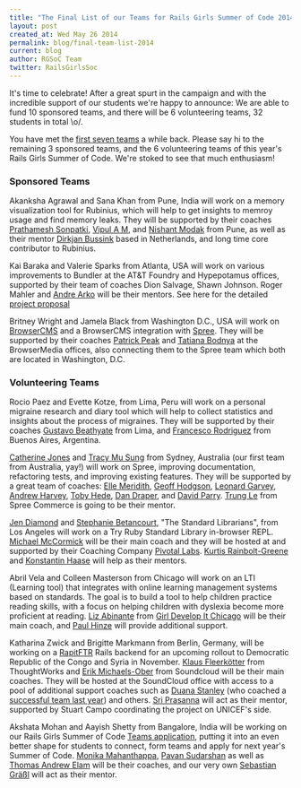 ```yaml
---
title: "The Final List of our Teams for Rails Girls Summer of Code 2014"
layout: post
created_at: Wed May 26 2014
permalink: blog/final-team-list-2014
current: blog
author: RGSoC Team
twitter: RailsGirlsSoc
---
```


It's time to celebrate! After a great spurt in the campaign and with the
incredible support of our students we're happy to announce: We are able to fund
10 sponsored teams, and there will be 6 volunteering teams, 32 students in
total \o/.

You have met the
[first seven teams](http://railsgirlssummerofcode.org/blog/2014-05-07-meet-the-first-seven-teams-rgsoc-2014)
a while back. Please say hi to the remaining 3 sponsored teams, and the 6
volunteering teams of this year's Rails Girls Summer of Code. We're stoked to
see that much enthusiasm!

### Sponsored Teams

Akanksha Agrawal and Sana Khan from Pune, India will work on a memory
visualization tool for Rubinius, which will help to get insights to memroy
usage and find memory leaks. They will be supported by their coaches
[Prathamesh Sonpatki](http://github.com/prathamesh-sonpatki),
[Vipul A M](http://github.com/vipulnsward), and
[Nishant Modak](http://github.com/nishantmodak) from Pune,
as well as their mentor [Dirkjan Bussink](http://github.com/dbussink)
based in Netherlands, and long time core contributor to Rubinius.

Kai Baraka and Valerie Sparks from Atlanta, USA will work on various
improvements to Bundler at the AT&T Foundry and Hypepotamus offices, supported
by their team of coaches Dion Salvage, Shawn Johnson. Roger Mahler and [Andre
Arko]() will be their mentors. See here for the detailed
[project proposal](https://github.com/rails-girls-summer-of-code/projects/issues/11)

Britney Wright and Jamela Black from Washington D.C., USA will work on
[BrowserCMS](https://github.com/browsermedia/browsercms) and a BrowserCMS integration with
[Spree](https://github.com/spree/spree). They will be supported by their coaches
[Patrick Peak](https://github.com/peakpg) and
[Tatiana Bodnya](https://twitter.com/tatianabodnya) at the BrowserMedia offices,
also connecting them to the Spree team which both are located in Washington, D.C.

### Volunteering Teams

Rocio Paez and Evette Kotze, from Lima, Peru will work on a personal migraine
research and diary tool which will help to collect statistics and insights
about the process of migraines. They will be supported by their coaches
[Gustavo Beathyate](https://github.com/goddamnhippie) from Lima, and
[Francesco Rodriguez](https://github.com/frodsan) from Buenos Aires, Argentina.

[Catherine Jones](https://github.com/catherine-jones) and
[Tracy Mu Sung](https://github.com/TracyMu)
from Sydney, Australia (our first team from Australia, yay!) will work on
Spree, improving documentation, refactoring tests, and improving existing
features. They will be supported by a great team of coaches:
[Elle Meridith](https://github.com/elle),
[Geoff Hodgson](https://github.com/geoffroh),
[Leonard Garvey](https://github.com/lengarvey),
[Andrew Harvey](https://github.com/mootpointer),
[Toby Hede](https://github.com/tobyhede),
[Dan Draper](https://github.com/coderdan), and
[David Parry](https://github.com/suranyami).
[Trung Le](https://github.com/joneslee85) from Spree Commerce is going to be
their mentor.

[Jen Diamond](https://github.com/jendiamond) and
[Stephanie Betancourt](https://github.com/stephaniebetancourt), "The Standard Librarians", from Los Angeles
will work on a Try Ruby Standard Library in-browser REPL.
[Michael McCormick](https://github.com/dipolesource) will be their main coach
and they will be hosted at and supported by their Coaching Company
[Pivotal Labs](http://pivotallabs.com).
[Kurtis Rainbolt-Greene](https://github.com/krainboltgreene) and
[Konstantin Haase](https://github.com/rkh) will help as their mentors.

Abril Vela and Colleen Masterson from Chicago will work on an LTI (Learning
tool) that integrates with online learning management systems based on
standards. The goal is to build a tool to help children practice reading
skills, with a focus on helping children with dyslexia become more proficient
at reading.
[Liz Abinante](https://github.com/feministy) from
[Girl Develop It Chicago](http://www.girldevelopit.com/chapters/chicago)
will be their main coach, and
[Paul Hinze](https://github.com/phinze) will provide additional support.

Katharina Zwick and Brigitte Markmann from Berlin, Germany, will be working on a
[RapitFTR](http://rapidftr.com/)
Rails backend for an upcoming rollout to Democratic
Republic of the Congo and Syria in November.
[Klaus Fleerkötter](https://github.com/kaeff)
from ThoughtWorks and
[Erik Michaels-Ober](https://github.com/sferik)
from Soundcloud will be their main coaches.
They will be hosted at the SoundCloud office with access to a pool of
additional support coaches such as
[Duana Stanley](https://github.com/starkcoffee) (who coached a
[successful team last year](http://2013.teams.railsgirlssummerofcode.org/teams/3))
and others.
[Sri Prasanna](https://github.com/sriprasanna)
will act as their mentor, supported by Stuart Campo coordinating the project on
UNICEF's side.

Akshata Mohan and Aayish Shetty from Bangalore, India will be working on
our Rails Girls Summer of Code
[Teams application](http://teams.railsgirlssummerofcode.org),
putting it into an even better shape for students to connect, form teams
and apply for next year's Summer of Code.
[Monika Mahanthappa](http://about.me/monikamahanthappa),
[Pavan Sudarshan](https://github.com/itspanzi) as well as
[Thomas Andrew Elam](https://github.com/tomelam) will be their coaches,
and our very own
[Sebastian Gräßl](https://github.com/bastilian)
will act as their mentor.


